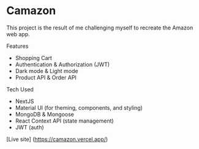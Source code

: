 # Camazon

This project is the result of me challenging myself to recreate the Amazon web app. 

Features
- Shopping Cart
- Authentication & Authorization (JWT)
- Dark mode & Light mode
- Product API & Order API


Tech Used
- NextJS
- Material UI (for theming, components, and styling)
- MongoDB & Mongoose
- React Context API (state management)
- JWT (auth)

[Live site] (https://camazon.vercel.app/)